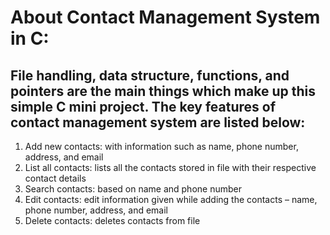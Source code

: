 # About Contact Management System in C:
## File handling, data structure, functions, and pointers are the main things which make up this simple C mini project. The key features of contact management system are listed below:
1. Add new contacts: with information such as name, phone number, address, and email
2. List all contacts: lists all the contacts stored in file with their respective contact details
3. Search contacts: based on name and phone number
4. Edit contacts: edit information given while adding the contacts – name, phone number, address, and email
5. Delete contacts: deletes contacts from file